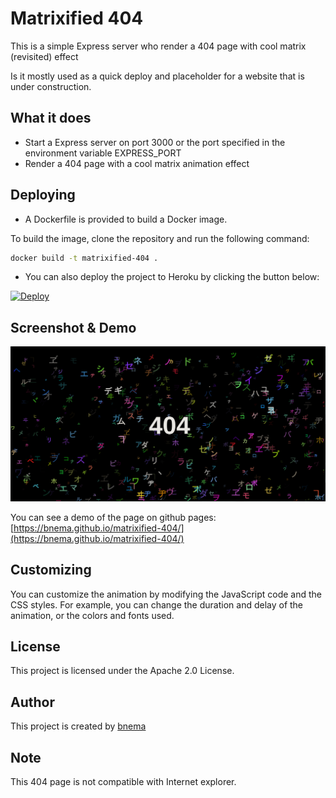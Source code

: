 # Matrixified 404
This is a simple Express server who render a 404 page with cool matrix (revisited) effect

Is it mostly used as a quick deploy and placeholder for a website that is under construction.

## What it does

  - Start a Express server on port 3000 or the port specified in the environment variable EXPRESS_PORT
  - Render a 404 page with a cool matrix animation effect


## Deploying

- A Dockerfile is provided to build a Docker image.

To build the image, clone the repository and run the following command:
```bash
docker build -t matrixified-404 .
```

- You can also deploy the project to Heroku by clicking the button below:

[![Deploy](https://www.herokucdn.com/deploy/button.svg)](https://heroku.com/deploy/?template=github.com/bnema/matrixified-404)

## Screenshot & Demo

![Screenshot](https://raw.githubusercontent.com/bnema/Matrixified_404/main/screenshot.png)

You can see a demo of the page on github pages: [https://bnema.github.io/matrixified-404/](https://bnema.github.io/matrixified-404/)


## Customizing

You can customize the animation by modifying the JavaScript code and the CSS styles. For example, you can change the duration and delay of the animation, or the colors and fonts used.

## License

This project is licensed under the Apache 2.0 License.

## Author

This project is created by [bnema](https://github.com/bnema)

## Note

This 404 page is not compatible with Internet explorer.